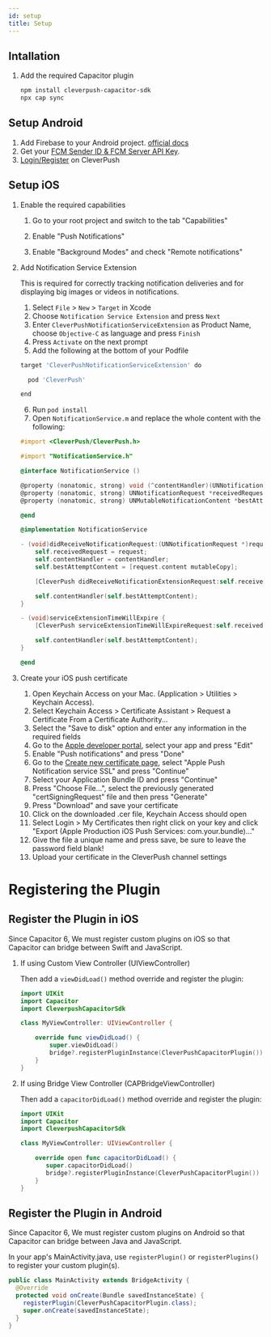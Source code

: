 ```yaml
---
id: setup
title: Setup
---
```


## Intallation

1. Add the required Capacitor plugin

   ```bash
   npm install cleverpush-capacitor-sdk
   npx cap sync
   ```


## Setup Android

1. Add Firebase to your Android project. [official docs](https://firebase.google.com/docs/android/setup) 
2. Get your [FCM Sender ID & FCM Server API Key](https://developer.clevertap.com/docs/find-your-fcm-sender-id-fcm-server-api-key).
3. [Login/Register](https://cleverpush.com/en/) on CleverPush

## Setup iOS

1. Enable the required capabilities 

   1. Go to your root project and switch to the tab "Capabilities"
   
   2. Enable "Push Notifications"
   
   3. Enable "Background Modes" and check "Remote notifications"

2. Add Notification Service Extension

    This is required for correctly tracking notification deliveries and for displaying big images or videos in notifications.

    1. Select `File` > `New` > `Target` in Xcode
    2. Choose `Notification Service Extension` and press `Next`
    3. Enter `CleverPushNotificationServiceExtension` as Product Name, choose `Objective-C` as language and press `Finish`
    4. Press `Activate` on the next prompt
    5. Add the following at the bottom of your Podfile

      ```bash
      target 'CleverPushNotificationServiceExtension' do

        pod 'CleverPush'

      end
      ```
      
    6. Run `pod install`
    7. Open `NotificationService.m` and replace the whole content with the following:

      ```objective-c
      #import <CleverPush/CleverPush.h>

      #import "NotificationService.h"

      @interface NotificationService ()

      @property (nonatomic, strong) void (^contentHandler)(UNNotificationContent *contentToDeliver);
      @property (nonatomic, strong) UNNotificationRequest *receivedRequest;
      @property (nonatomic, strong) UNMutableNotificationContent *bestAttemptContent;

      @end

      @implementation NotificationService

      - (void)didReceiveNotificationRequest:(UNNotificationRequest *)request withContentHandler:(void (^)(UNNotificationContent * _Nonnull))contentHandler {
          self.receivedRequest = request;
          self.contentHandler = contentHandler;
          self.bestAttemptContent = [request.content mutableCopy];

          [CleverPush didReceiveNotificationExtensionRequest:self.receivedRequest withMutableNotificationContent:self.bestAttemptContent];

          self.contentHandler(self.bestAttemptContent);
      }

      - (void)serviceExtensionTimeWillExpire {
          [CleverPush serviceExtensionTimeWillExpireRequest:self.receivedRequest withMutableNotificationContent:self.bestAttemptContent];

          self.contentHandler(self.bestAttemptContent);
      }

      @end
      ```

3. Create your iOS push certificate

   1. Open Keychain Access on your Mac. (Application > Utilities > Keychain Access).
   2. Select Keychain Access > Certificate Assistant > Request a Certificate From a Certificate Authority...
   3. Select the "Save to disk" option and enter any information in the required fields
   4. Go to the [Apple developer portal](https://developer.apple.com/account/ios/identifier/bundle), select your app and press "Edit"
   5. Enable "Push notifications" and press "Done"
   6. Go to the [Create new certificate page](https://developer.apple.com/account/ios/certificate/create), select "Apple Push Notification service SSL" and press "Continue"
   7. Select your Application Bundle ID and press "Continue"
   8. Press "Choose File...", select the previously generated "certSigningRequest" file and then press "Generate"
   9. Press "Download" and save your certificate
   10. Click on the downloaded .cer file, Keychain Access should open
   11. Select Login > My Certificates then right click on your key and click "Export (Apple Production iOS Push Services: com.your.bundle)..."
   12. Give the file a unique name and press save, be sure to leave the password field blank!
   13. Upload your certificate in the CleverPush channel settings

# Registering the Plugin

## Register the Plugin in iOS

Since Capacitor 6, We must register custom plugins on iOS so that Capacitor can bridge between Swift and JavaScript.

   1. If using Custom View Controller (UIViewController)

        Then add a `viewDidLoad()` method override and register the plugin:

      <!--DOCUSAURUS_CODE_TABS-->

      <!--Swift-->

      ```swift
      import UIKit
      import Capacitor
      import CleverpushCapacitorSdk

      class MyViewController: UIViewController {

          override func viewDidLoad() {
              super.viewDidLoad()
              bridge?.registerPluginInstance(CleverPushCapacitorPlugin())
          }
      }
      ```

      <!--END_DOCUSAURUS_CODE_TABS-->

  2. If using Bridge View Controller (CAPBridgeViewController)

        Then add a `capacitorDidLoad()` method override and register the plugin:

      <!--DOCUSAURUS_CODE_TABS-->

      <!--Swift-->

      ```swift
      import UIKit
      import Capacitor
      import CleverpushCapacitorSdk

      class MyViewController: UIViewController {

          override open func capacitorDidLoad() {
             super.capacitorDidLoad()
             bridge?.registerPluginInstance(CleverPushCapacitorPlugin())
          }
      }
      ```

      <!--END_DOCUSAURUS_CODE_TABS-->

## Register the Plugin in Android

Since Capacitor 6, We must register custom plugins on Android so that Capacitor can bridge between Java and JavaScript.

In your app's MainActivity.java, use `registerPlugin()` or `registerPlugins()` to register your custom plugin(s).  

<!--DOCUSAURUS_CODE_TABS-->

<!--Java-->

```java
public class MainActivity extends BridgeActivity {
  @Override
  protected void onCreate(Bundle savedInstanceState) {
    registerPlugin(CleverPushCapacitorPlugin.class);
    super.onCreate(savedInstanceState);
  }
}
```

<!--END_DOCUSAURUS_CODE_TABS-->

